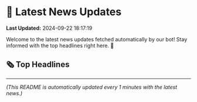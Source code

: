 # 📰 Latest News Updates
**Last Updated:** 2024-09-22 18:17:19

Welcome to the latest news updates fetched automatically by our bot! Stay informed with the top headlines right here. 🚀

## 🗞️ Top Headlines

---
*(This README is automatically updated every 1 minutes with the latest news.)*
